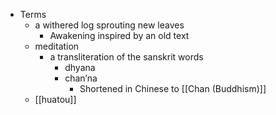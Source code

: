 - Terms
    - a withered log sprouting new leaves
        - Awakening inspired by an old text
    - meditation
        - a transliteration of the sanskrit words
            - dhyana
            - chan’na
                - Shortened in Chinese to [[Chan (Buddhism)]]
    - [[huatou]]
